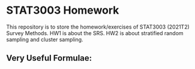 # STAT3003 Homework

This repository is to store the homework/exercises of STAT3003 (2021T2) Survey Methods. 
HW1 is about the SRS. 
HW2 is about stratified random sampling and cluster sampling. 

## Very Useful Formulae: 
